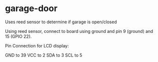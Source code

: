 # garage-door
Uses reed sensor to determine if garage is open/closed


Using reed sensor, connect to board using ground and pin 9 (ground) and 15 (GPIO 22).


Pin Connection for LCD display:

GND to 39
VCC to 2
SDA to 3
SCL to 5
